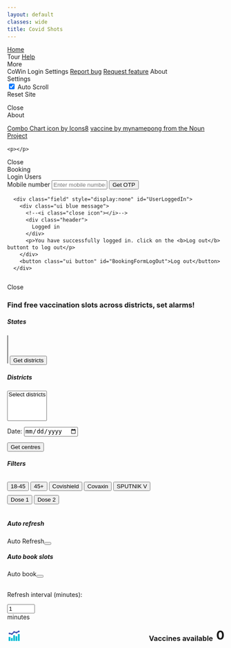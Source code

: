 ```yaml
---
layout: default
classes: wide
title: Covid Shots
---
```


<style title="inlineCSSTitle">
.filter{
  margin-top: 10px !important;
}

#vaccinesAvailableNumBlock img {
    margin-right: auto; 
    justify-self: flex-start;
    width: 32px;
    border-radius: 8px;
    cursor: pointer;
}
</style>

<link rel="stylesheet" type="text/css" href="index.css">
<link rel="stylesheet" type="text/css" href="semantic.min.css">
<link rel="stylesheet" type="text/css" href="https://cdn.datatables.net/1.10.24/css/jquery.dataTables.min.css">
<link rel="stylesheet" type="text/css" href="https://unpkg.com/intro.js@3.4.0/minified/introjs.min.css">
<link rel="stylesheet" type="text/css" href="https://cdn.datatables.net/responsive/2.2.7/css/responsive.dataTables.min.css">
<link rel="stylesheet" type="text/css" href="https://cdn.datatables.net/buttons/1.7.0/css/buttons.dataTables.min.css">

<script src="https://code.jquery.com/jquery-3.5.1.min.js" crossorigin="anonymous"></script>
<script src="semantic.min.js"></script>
<script src="components/state.min.js"></script>
<script src="js/tablesort.js"></script>
<script src="js/tata.js"></script>
<script src="https://cdn.datatables.net/1.10.24/js/jquery.dataTables.min.js"></script>
<script src="https://cdn.datatables.net/1.10.24/js/dataTables.semanticui.min.js"></script>
<script src="https://cdn.datatables.net/responsive/2.2.7/js/dataTables.responsive.js"></script>
<script src="https://cdn.datatables.net/buttons/1.7.0/js/dataTables.buttons.min.js"></script>

<script src="https://unpkg.com/dayjs@1.8.21/dayjs.min.js"></script>
<script src="https://unpkg.com/dayjs@1.8.21/plugin/customParseFormat.js"></script>
<script>dayjs.extend(window.dayjs_plugin_customParseFormat);</script>

<script src="https://unpkg.com/intro.js@3.4.0/minified/intro.min.js"></script>
<script src="https://unpkg.com/node-forge@0.7.0/dist/forge.min.js"></script><!--Crypto-->


<!--START https://codepen.io/desirecode/pen/MJPJqV-->
<a href="#" id="scrollToTop" style="display: none; z-index:9999"><span></span></a>
<!--END-->

 <div class="ui top sidebar" id="topBar" style="display:none">
    <p id="AutoRefreshRecordGif">&nbsp;⬤</p>
    <p>&nbsp;Refreshing in </p>
    <p id="AutoRefreshRecordTimeRemaing"></p>
    <p>&nbsp;seconds </p>
  </div>

<div class="ui blue inverted menu">
  <a href="https://covidshots.in/?" class="item" target="_self" rel="noopener noreferrer">Home</a>
  <!--<a class="item"></a>-->
  <div class="right menu">
    <a class="item" id="siteTour">Tour</a>
    <a href="https://github.com/lihas/covidshots/blob/gh-pages/Readme.md" class="item" target="_blank" rel="noopener noreferrer">Help</a>
<!---->
  <div class="ui dropdown item" id="navbarMoreBtn">
    More
    <i class="dropdown icon"></i>
    <div class="menu">
      <a class="item" target="_blank" rel="noopener noreferrer" id="BookingSettingsDialogButton" title="Booking settings and user log-in"><i class="blue arrow circle right icon"></i>CoWin Login</a>
      <a class="item" target="_blank" rel="noopener noreferrer" id="SettingsDialogButton"><i class="cog icon"></i>Settings</a>
      <a class="item" href="https://github.com/lihas/covidshots/issues" target="_blank" rel="noopener noreferrer"><i class="bug icon"></i>Report bug</a>
      <a class="item" href="https://github.com/lihas/covidshots/issues" target="_blank" rel="noopener noreferrer"><i class="magic icon"></i>Request feature</a>
      <a class="item" target="_blank" rel="noopener noreferrer" id="AboutDialogButton"><i class="info circle icon"></i>About</a>
    </div>
  </div>
<!---->
  </div>
</div>

<div class="ui modal" id="SettingsDialogModal">
  <div class="header">Settings</div>
  <div class="scrolling content">

  <div class="ui toggle checkbox" id="SettingAutoScroll">
  <input type="checkbox" name="public" checked="checked" id="SettingAutoScrollInput">
  <label title="When ON auto scrolls to table when results are available">Auto Scroll</label>
  </div>

  <div class="ui button" id="SettingResetSite">Reset Site</div>
    <p></p>
  </div>
  <div class="actions">
    <!--<div class="ui approve button">Approve</div>
    <div class="ui button">Neutral</div>-->
    <div class="ui cancel button">Close</div>
  </div>
</div>


<div class="ui modal" id="AboutDialogModal">
  <div class="header">About</div>
  <div class="scrolling content">

  <a href="https://icons8.com/icon/f35ivmW8y15E/combo-chart">Combo Chart icon by Icons8</a>
  <a href="https://thenounproject.com/search/?q=vaccine&i=2196600">vaccine by mynamepong from the Noun Project</a>

    <p></p>
  </div>
  <div class="actions">
    <!--<div class="ui approve button">Approve</div>
    <div class="ui button">Neutral</div>-->
    <div class="ui cancel button">Close</div>
  </div>
</div>


<div class="ui modal" id="BookingSettings">
  <div class="header">Booking</div>
  <div class="scrolling content">
<!--TAB START-->
    <div class="ui top attached tabular menu">
      <a class="active item" data-tab="Login">Login</a>
      <a class="item" data-tab="accounts" id="BookingAccountDetails">Users</a>
      <a class="item" data-tab="BookingTab" style="display:none" id="BookingBookingSettings">Booking</a>
      <a class="item" data-tab="Fourth" style="display:none">Fourth</a>
    </div>
  <div class="ui bottom attached active tab segment" data-tab="Login">

 <div class="ui segment">   
  <form class="ui form" onsubmit="return false;">
      <div class="field" id="InputMobileNumber">
        <label>Mobile number</label>
        <input type="tel" name="mobileNumber" placeholder="Enter mobile number" minlength="10" maxlength="10" size="13" id="BookingFormOtpMobileNumber">
        <button class="ui button"  id="BookingFormgetOtpBtn">Get OTP</button>
      </div>
      <div class="field" style="display:none" id="InputOtpToVerify">
        <label>Enter OTP</label>
        <input type="number" name="otpObtained" id="otpObtained" placeholder="Enter OTP ...">
        <button class="ui button"  id="BookingFormChangeNumberBtn">Change Number</button>
        <button class="ui button"  id="BookingFormResendOtpBtn">Resend OTP</button>
        <button class="ui button blue" id="BookingFormVerifyOtpBtn">Validate OTP</button>
      </div>
      
      <div class="field" style="display:none" id="UserLoggedIn">
        <div class="ui blue message">
          <!--<i class="close icon"></i>-->
          <div class="header">
            Logged in
          </div>
          <p>You have successfully logged in. click on the <b>Log out</b> buttont to log out</p>
        </div>
        <button class="ui button" id="BookingFormLogOut">Log out</button>
      </div>

</form>


<p></p>
<p></p>
  <div class="ui inverted dimmer" id="BookingFormDimmer">
    <div class="ui loader"></div>
  </div>
  <p></p>
</div>

  </div>
  <div class="ui bottom attached tab segment" data-tab="accounts" id="BookingAccountsList">
    <table id="bookingAccountDetails" class="display cell-border" width="100%"><thead></thead></table>
  </div>
  <div class="ui bottom attached tab segment" data-tab="BookingTab">
    <!--Third tab-->
    <!--Template start-->
    <template id="BkgDlgBkgStngCardTemplate">
    <div class="ui card fluid BkgDlgBookingSettings" data-card-user=""><!--data-card-user="" will contain user ID-->
  <div class="content">
    
<div class="ui toggle checkbox" style="float:right;">
  <input type="checkbox" name="BookingDialogBookingSettingEnabledAutoBook" id="BookingDialogBookingSettingEnabledAutoBook" onclick="OnClickBookingDialogBookingSettingEnabledAutoBook(this)">
  <label for="BookingDialogBookingSettingEnabledAutoBook">Enable Autobook</label>
</div>
    <div class="header" data-card-tag="userName"><!--Sahil Singh--></div>
   </div> 

    <div class="content" style="padding:0;">
    <div class="ui blurring segment" style="border:none;">
        <div class="ui inverted active dimmer" id="BookingDialogBookingSettingDimmer">
            <div class="content">
                <h2 class="ui header">
                        <p style="color:#ae1957;">Disabled</p>
                    <div class="sub header">Use Enable Autobook button to enable auto booking for this user</div>
                </h2>
            </div>
        </div>
    
      <p></p>
      <!---->
       <h4 class="ui sub header" style="display:inline;">Vaccines&nbsp;</h4>
        
        <div class="ui checkbox">
        <input id="BookingDialogBookingVaccineAny" type="checkbox">
        <label for="BookingDialogBookingVaccineAny">Any&nbsp;</label>
        </div>

        <div class="ui checkbox">
        <input id="BookingDialogBookingVaccineCovishield" type="checkbox">
        <label for="BookingDialogBookingVaccineCovishield">Covishield&nbsp;</label>
        </div>

        <div class="ui checkbox">
        <input id="BookingDialogBookingVaccineCovaxin" type="checkbox">
        <label for="BookingDialogBookingVaccineCovaxin">Covaxin&nbsp;</label>
        </div>

        <div class="ui checkbox">
        <input id="BookingDialogBookingVaccineSputnikV" type="checkbox">
        <label for="BookingDialogBookingVaccineSputnikV">SPUTNIK V&nbsp;</label>
        </div>

        <!--Delay-->
        <br/>
        <br/>
        <h4 class="ui sub header" style="display:inline;">Delay&nbsp;</h4>
        <div class="ui selection dropdown" id="BookingDialogBookingSettingsDelay">
        <input type="hidden" name="Delay">
        <i class="dropdown icon"></i>
        <div class="default text">Delay</div>
        <div class="menu">
          <div class="item" data-value="Now">Now</div>
          <div class="item" data-value="Today">Today</div>
          <div class="item" data-value="Tomorrow">Tomorrow</div>
        </div>
        </div>

      <!---->
      </div>
    </div>
  </div>
  </template>
  <!--Template end-->
    <!--Third tab end-->
  </div>
  <div class="ui bottom attached tab segment" data-tab="Fourth">
    <!--Fourth tab-->
  </div>
<!--TAB END-->
    <p></p>
  </div>
  <div class="actions">
    <!--<div class="ui approve button">Approve</div>
    <div class="ui button">Neutral</div>-->
    <div class="ui cancel button">Close</div>
  </div>
</div>

<h3 class="ui header">Find free vaccination slots across districts, set alarms!</h3>

<h5 class="ui header">States</h5>
<select name="states" multiple="" class="ui fluid dropdown" id="states">
</select>

<button class="ui primary button" id="getDistrictsBtn">
  Get districts
</button>

<h5 class="ui header">Districts</h5>
<select name="districts" multiple="" class="ui fluid dropdown disabled" id="districts">
    <option>Select districts</option>
</select>


<label for="dateInput">Date:</label>
<input type="date" id="dateInput" name="dateInput" />

<button class="ui primary button" id="getCentresBtn">
  Get centres
</button>


<h5 class="ui header">Filters</h5>
<button class="ui toggle button filter grey basic" id="filter_age_18_45">18-45</button>
<button class="ui toggle button filter grey basic" id="filter_age_45_plus">45+</button>
<button class="ui toggle button filter grey basic" id="filter_vaccine_covishield">Covishield</button>
<button class="ui toggle button filter grey basic" id="filter_vaccine_covaxin">Covaxin</button>
<button class="ui toggle button filter grey basic" id="filter_vaccine_sputnikv">SPUTNIK V</button>
<br />
<button class="ui toggle button filter grey basic" id="filter_vaccine_dose_1">Dose 1</button>
<button class="ui toggle button filter grey basic" id="filter_vaccine_dose_2">Dose 2</button>
<br /><br />

<h5 class="ui header">Auto refresh</h5>

<div class="toggle ui animated button" tabindex="0" id="btn_auto_refresh" style="float:left">
      <div class="hidden content">Auto Refresh</div>
      <div class="visible content">
      <i class="big sync alternate icon"></i>
      </div>
</div>


<button class="circular ui icon button" id="alarm_vaccine">
  <i class="big bell slash icon" id="alarm_vaccine_icon"></i>
</button>

<h5 class="ui header">Auto book slots</h5>

<div class="ui animated button" tabindex="0" id="btn_auto_book" style="float:left">
      <div class="hidden content">Auto book</div>
      <div class="visible content">
      <i class="big sync alternate icon"></i>
      </div>
</div>

<button class="circular ui icon button" id="BookingSettings_btn" title="Booking settings and user log-in">
  <i class="big cog icon" id="BookingSettings_btn_icon"></i>
</button>

<br />
<br />

Refresh interval (minutes):
<div class="ui right labeled input disabled" id="input_auto_refresh_interval_parent">
<input type="number" placeholder="Enter time..." id="input_auto_refresh_interval" name="input_auto_refresh_interval" min="1" max="600" value="1">
<div class="ui basic label">
minutes
</div>
</div>

<br/>
<div style="display: flex; width: 100%;float: right;flex-direction: row; align-content: flex-end; align-items: flex-end;justify-items: flex-end;" id="vaccinesAvailableNumBlock">
<img src="images/icons8-combo-chart.gif" id="viewStatsImgBtn">
<h3 class="ui grey header" style="display:inline; margin:0;">Vaccines available &nbsp;</h3>
<h1 id="vaccinesAvailableNum" class="ui orange header" style="display:inline; margin:0;">0</h1>
</div>

<iframe id="viewStatsContent" framborder="0" scrolling="no" style="display:none">
</iframe>

<br />
<table id="centreList" class="display" width="100%"><thead></thead></table><!--https://stackoverflow.com/a/32484034/981766-->

<script src="index.js?v=1.1"></script>
<script src="booking.js?v=1.1"></script>
